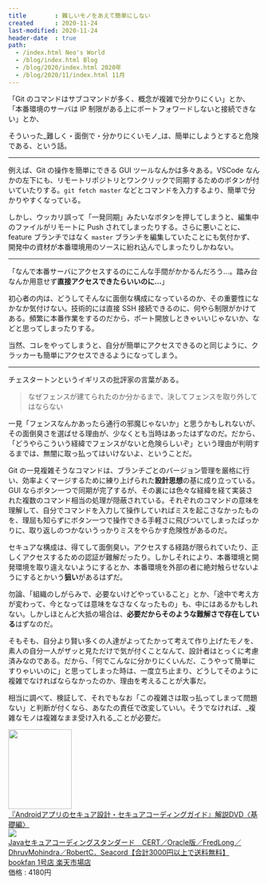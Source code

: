 ```yaml
---
title        : 難しいモノをあえて簡単にしない
created      : 2020-11-24
last-modified: 2020-11-24
header-date  : true
path:
  - /index.html Neo's World
  - /blog/index.html Blog
  - /blog/2020/index.html 2020年
  - /blog/2020/11/index.html 11月
---
```


「Git のコマンドはサブコマンドが多く、概念が複雑で分かりにくい」とか、「本番環境のサーバは IP 制限がある上にポートフォワードしないと接続できない」とか、

そういった_難しく・面倒で・分かりにくいモノ_は、簡単にしようとすると危険である、という話。

---

例えば、Git の操作を簡単にできる GUI ツールなんかは多々ある。VSCode なんかの左下にも、リモートリポジトリとワンクリックで同期するためのボタンが付いていたりする。`git fetch master` などとコマンドを入力するより、簡単で分かりやすくなっている。

しかし、ウッカリ誤って「一発同期」みたいなボタンを押してしまうと、編集中のファイルがリモートに Push されてしまったりする。さらに悪いことに、feature ブランチではなく `master` ブランチを編集していたことにも気付かず、開発中の資材が本番環境用のソースに紛れ込んでしまったりしかねない。

---

「なんで本番サーバにアクセスするのにこんな手間がかかるんだろう…。踏み台なんか用意せず**直接アクセスできたらいいのに…**」

初心者の内は、どうしてそんなに面倒な構成になっているのか、その重要性になかなか気付けない。技術的には直接 SSH 接続できるのに、何やら制限がかけてある。頻繁に本番作業をするのだから、ポート開放しときゃいいじゃないか、などと思ってしまったりする。

当然、コレをやってしまうと、自分が簡単にアクセスできるのと同じように、クラッカーも簡単にアクセスできるようになってしまう。

---

チェスタートンというイギリスの批評家の言葉がある。

> なぜフェンスが建てられたのか分かるまで、決してフェンスを取り外してはならない

一見「フェンスなんかあったら通行の邪魔じゃないか」と思うかもしれないが、その面倒臭さを選ばせる理由が、少なくとも当時はあったはずなのだ。だから、「どうやらこういう経緯でフェンスがないと危険らしいぞ」という理由が判明するまでは、無闇に取っ払ってはいけないよ、ということだ。

Git の一見複雑そうなコマンドは、ブランチごとのバージョン管理を厳格に行い、効率よくマージするために練り上げられた**設計思想**の基に成り立っている。GUI ならボタン一つで同期が完了するが、その裏には色々な経緯を経て実装された複数のコマンド相当の処理が隠蔽されている。それぞれのコマンドの意味を理解して、自分でコマンドを入力して操作していればミスを起こさなかったものを、理屈も知らずにボタン一つで操作できる手軽さに飛びついてしまったばっかりに、取り返しのつかないうっかりミスをやらかす危険性があるのだ。

セキュアな構成は、得てして面倒臭い。アクセスする経路が限られていたり、正しくアクセスするための認証が難解だったり。しかしそれにより、本番環境と開発環境を取り違えないようにするとか、本番環境を外部の者に絶対触らせないようにするとかいう**狙い**があるはずだ。

勿論、「組織のしがらみで、必要ないけどやっていること」とか、「途中で考え方が変わって、今となっては意味をなさなくなったもの」も、中にはあるかもしれない。しかしほとんど大抵の場合は、**必要だからそのような難解さで存在している**はずなのだ。

そもそも、自分より賢い多くの人達がよってたかって考えて作り上げたモノを、素人の自分一人がザッと見ただけで気が付くことなんて、設計者はとっくに考慮済みなのである。だから、「何でこんなに分かりにくいんだ、こうやって簡単にすりゃいいのに」と思ってしまった時は、一度立ち止まり、どうしてそのように複雑でなければならなかったのか、理由を考えることが大事だ。

相当に調べて、検証して、それでもなお「この複雑さは取っ払ってしまって問題ない」と判断が付くなら、あなたの責任で改変していい。そうでなければ、_複雑なモノは複雑なまま受け入れる_ことが必要だ。

<div class="ad-amazon">
  <div class="ad-amazon-image">
    <a href="https://www.amazon.co.jp/dp/B00ECW3CG6?tag=neos21-22&amp;linkCode=osi&amp;th=1&amp;psc=1">
      <img src="https://m.media-amazon.com/images/I/51E4oygWH2L._SL160_.jpg" width="127" height="160">
    </a>
  </div>
  <div class="ad-amazon-info">
    <div class="ad-amazon-title">
      <a href="https://www.amazon.co.jp/dp/B00ECW3CG6?tag=neos21-22&amp;linkCode=osi&amp;th=1&amp;psc=1">『Androidアプリのセキュア設計・セキュアコーディングガイド』解説DVD〈基礎編〉</a>
    </div>
  </div>
</div>

<div class="ad-rakuten">
  <div class="ad-rakuten-image">
    <a href="https://hb.afl.rakuten.co.jp/hgc/g00rd1d2.waxyc436.g00rd1d2.waxyde08/?pc=https%3A%2F%2Fitem.rakuten.co.jp%2Fbooxstore%2Fbk-4048860704%2F&amp;m=http%3A%2F%2Fm.rakuten.co.jp%2Fbooxstore%2Fi%2F12713700%2F">
      <img src="https://thumbnail.image.rakuten.co.jp/@0_mall/booxstore/cabinet/00400/bk4048860704.jpg?_ex=128x128">
    </a>
  </div>
  <div class="ad-rakuten-info">
    <div class="ad-rakuten-title">
      <a href="https://hb.afl.rakuten.co.jp/hgc/g00rd1d2.waxyc436.g00rd1d2.waxyde08/?pc=https%3A%2F%2Fitem.rakuten.co.jp%2Fbooxstore%2Fbk-4048860704%2F&amp;m=http%3A%2F%2Fm.rakuten.co.jp%2Fbooxstore%2Fi%2F12713700%2F">Javaセキュアコーディングスタンダード　CERT／Oracle版／FredLong／DhruvMohindra／RobertC．Seacord【合計3000円以上で送料無料】</a>
    </div>
    <div class="ad-rakuten-shop">
      <a href="https://hb.afl.rakuten.co.jp/hgc/g00rd1d2.waxyc436.g00rd1d2.waxyde08/?pc=https%3A%2F%2Fwww.rakuten.co.jp%2Fbooxstore%2F&amp;m=http%3A%2F%2Fm.rakuten.co.jp%2Fbooxstore%2F">bookfan 1号店 楽天市場店</a>
    </div>
    <div class="ad-rakuten-price">価格 : 4180円</div>
  </div>
</div>
